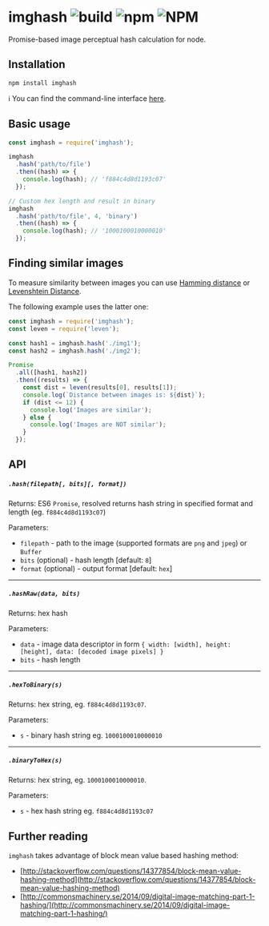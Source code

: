 # imghash ![build](https://github.com/pwlmaciejewski/imghash/workflows/Node.js%20CI/badge.svg) ![npm](https://img.shields.io/npm/v/imghash) ![NPM](https://img.shields.io/npm/l/imghash)
Promise-based image perceptual hash calculation for node.

## Installation

```
npm install imghash
```

:information_source: You can find the command-line interface [here](https://github.com/pwlmaciejewski/imghash-cli).

## Basic usage

```javascript
const imghash = require('imghash');

imghash
  .hash('path/to/file')
  .then((hash) => {
    console.log(hash); // 'f884c4d8d1193c07'
  });

// Custom hex length and result in binary
imghash
  .hash('path/to/file', 4, 'binary')
  .then((hash) => {
    console.log(hash); // '1000100010000010'
  });
```

## Finding similar images

To measure similarity between images you can use [Hamming distance](https://en.wikipedia.org/wiki/Hamming_distance) or [Levenshtein Distance](https://en.wikipedia.org/wiki/Levenshtein_distance). 

The following example uses the latter one:

```javascript
const imghash = require('imghash');
const leven = require('leven');

const hash1 = imghash.hash('./img1');
const hash2 = imghash.hash('./img2');

Promise
  .all([hash1, hash2])
  .then((results) => {
    const dist = leven(results[0], results[1]);
    console.log(`Distance between images is: ${dist}`);
    if (dist <= 12) {
      console.log('Images are similar');
    } else {
      console.log('Images are NOT similar');
    }
  });
```

## API

##### `.hash(filepath[, bits][, format])`

Returns: ES6 `Promise`, resolved returns hash string in specified format and length (eg. `f884c4d8d1193c07`)

Parameters:

* `filepath` - path to the image (supported formats are `png` and `jpeg`) or `Buffer`
* `bits` (optional) - hash length [default: `8`]
* `format` (optional) - output format [default: `hex`]

---

##### `.hashRaw(data, bits)`

Returns: hex hash

Parameters:

* `data` - image data descriptor in form `{ width: [width], height: [height], data: [decoded image pixels] }`
* `bits` - hash length

---

##### `.hexToBinary(s)`

Returns: hex string, eg. `f884c4d8d1193c07`.

Parameters:

* `s` - binary hash string eg. `1000100010000010`

---

##### `.binaryToHex(s)`

Returns: hex string, eg. `1000100010000010`.

Parameters:

* `s` - hex hash string eg. `f884c4d8d1193c07`

## Further reading

`imghash` takes advantage of block mean value based hashing method:

* [http://stackoverflow.com/questions/14377854/block-mean-value-hashing-method](http://stackoverflow.com/questions/14377854/block-mean-value-hashing-method)
* [http://commonsmachinery.se/2014/09/digital-image-matching-part-1-hashing/](http://commonsmachinery.se/2014/09/digital-image-matching-part-1-hashing/)
